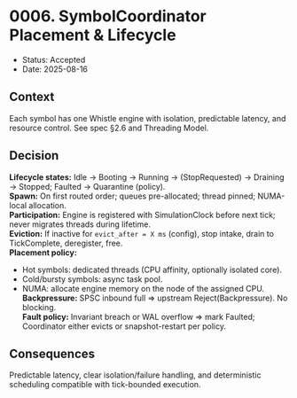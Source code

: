 # 0006. SymbolCoordinator Placement & Lifecycle
- Status: Accepted
- Date: 2025-08-16

## Context
Each symbol has one Whistle engine with isolation, predictable latency, and resource control. See spec §2.6 and Threading Model.

## Decision
**Lifecycle states:** Idle → Booting → Running → (StopRequested) → Draining → Stopped; Faulted → Quarantine (policy).  
**Spawn:** On first routed order; queues pre-allocated; thread pinned; NUMA-local allocation.  
**Participation:** Engine is registered with SimulationClock before next tick; never migrates threads during lifetime.  
**Eviction:** If inactive for `evict_after = X ms` (config), stop intake, drain to TickComplete, deregister, free.  
**Placement policy:**  
- Hot symbols: dedicated threads (CPU affinity, optionally isolated core).  
- Cold/bursty symbols: async task pool.  
- NUMA: allocate engine memory on the node of the assigned CPU.  
**Backpressure:** SPSC inbound full ⇒ upstream Reject(Backpressure). No blocking.  
**Fault policy:** Invariant breach or WAL overflow ⇒ mark Faulted; Coordinator either evicts or snapshot-restart per policy.

## Consequences
Predictable latency, clear isolation/failure handling, and deterministic scheduling compatible with tick-bounded execution.